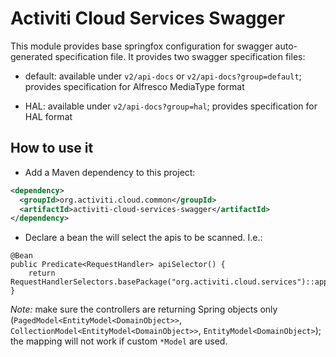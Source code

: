 # Activiti Cloud Services Swagger

This module provides base springfox configuration for swagger auto-generated specification file. It provides two
swagger specification files: 

- default: available under `v2/api-docs` or `v2/api-docs?group=default`;
 provides specification for Alfresco MediaType format

- HAL: available under `v2/api-docs?group=hal`; provides specification for HAL format

## How to use it
- Add a Maven dependency to this project:

```xml
<dependency>
  <groupId>org.activiti.cloud.common</groupId>
  <artifactId>activiti-cloud-services-swagger</artifactId>
</dependency>
```
- Declare a bean the will select the apis to be scanned. I.e.:
```
@Bean
public Predicate<RequestHandler> apiSelector() {
    return RequestHandlerSelectors.basePackage("org.activiti.cloud.services")::apply;
}
```

*Note:* make sure the controllers are returning Spring objects only (`PagedModel<EntityModel<DomainObject>>`, 
`CollectionModel<EntityModel<DomainObject>>`, `EntityModel<DomainObject>`); the mapping will not work if custom `*Model` 
are used.
